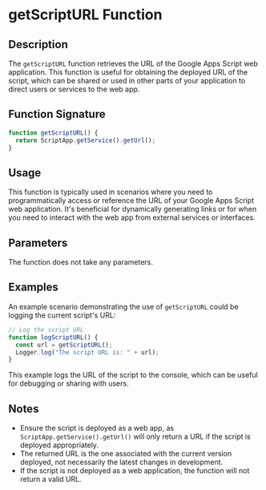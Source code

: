 # getScriptURL Function

## Description

The `getScriptURL` function retrieves the URL of the Google Apps Script web application. This function is useful for obtaining the deployed URL of the script, which can be shared or used in other parts of your application to direct users or services to the web app.

## Function Signature

```javascript
function getScriptURL() {
  return ScriptApp.getService().getUrl();
}
```

## Usage

This function is typically used in scenarios where you need to programmatically access or reference the URL of your Google Apps Script web application. It's beneficial for dynamically generating links or for when you need to interact with the web app from external services or interfaces.

## Parameters

The function does not take any parameters.

## Examples

An example scenario demonstrating the use of `getScriptURL` could be logging the current script's URL:
```javascript
// Log the script URL
function logScriptURL() {
  const url = getScriptURL();
  Logger.log("The script URL is: " + url);
}
```
This example logs the URL of the script to the console, which can be useful for debugging or sharing with users.

## Notes
- Ensure the script is deployed as a web app, as `ScriptApp.getService().getUrl()` will only return a URL if the script is deployed appropriately.
- The returned URL is the one associated with the current version deployed, not necessarily the latest changes in development.
- If the script is not deployed as a web application, the function will not return a valid URL.
